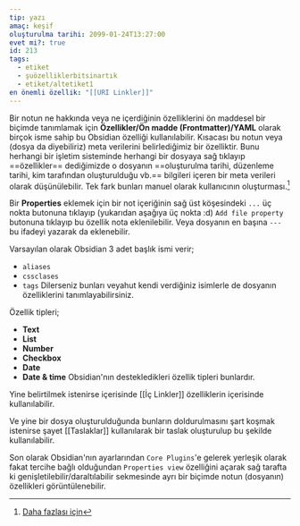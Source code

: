 ```yaml
---
tip: yazı
amaç: keşif
oluşturulma tarihi: 2099-01-24T13:27:00
evet mi?: true
id: 213
tags:
  - etiket
  - şuözelliklerbitsinartık
  - etiket/altetiket1
en önemli özellik: "[[URI Linkler]]"
---
```


Bir notun ne hakkında veya ne içerdiğinin özelliklerini ön maddesel bir biçimde tanımlamak için **Özellikler/Ön madde (Frontmatter)/YAML** olarak birçok isme sahip bu Obsidian özelliği kullanılabilir. Kısacası bu notun veya (dosya da diyebiliriz) meta verilerini belirlediğimiz bir özelliktir. Bunu herhangi bir işletim sisteminde herhangi bir dosyaya sağ tıklayıp ==özellikler== dediğimizde o dosyanın ==oluşturulma tarihi, düzenleme tarihi, kim tarafından oluşturulduğu vb.== bilgileri içeren bir meta verileri olarak düşünülebilir. Tek fark bunları manuel olarak kullanıcının oluşturması.[^1]

Bir **Properties** eklemek için bir not içeriğinin sağ üst köşesindeki `...` üç nokta butonuna tıklayıp (yukarıdan aşağıya üç nokta :d) `Add file property` butonuna tıklayıp bu özellik nota eklenilebilir. Veya dosyanın en başına `---` bu ifadeyi yazarak da eklenebilir.

Varsayılan olarak Obsidian 3 adet başlık ismi verir;
- `aliases`
- `cssclases`
- `tags`
Dilerseniz bunları veyahut kendi verdiğiniz isimlerle de dosyanın özelliklerini tanımlayabilirsiniz.

Özellik tipleri;
- **Text**
- **List**
- **Number**
- **Checkbox**
- **Date**
- **Date & time**
Obsidian'nın destekledikleri özellik tipleri bunlardır.

Yine belirtilmek istenirse içerisinde [[İç Linkler]] özelliklerin içerisinde kullanılabilir.

Ve yine bir dosya oluşturulduğunda bunların doldurulmasını şart koşmak istenirse şayet [[Taslaklar]] kullanılarak bir taslak oluşturulup bu şekilde kullanılabilir.

Son olarak Obsidian'nın ayarlarından `Core Plugins`'e gelerek yerleşik olarak fakat tercihe bağlı olduğundan `Properties view` özelliğini açarak sağ tarafta ki genişletilebilir/daraltılabilir sekmesinde ayrı bir biçimde notun (dosyanın) özellikleri görüntülenebilir.

[^1]:[Daha fazlası için](https://help.obsidian.md/Editing+and+formatting/Properties)

